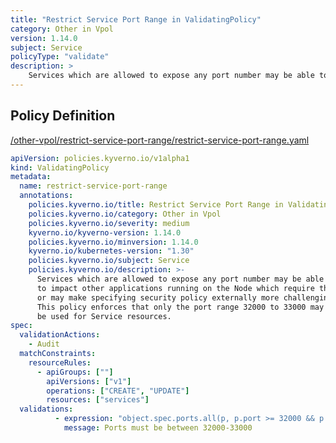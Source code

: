 ```yaml
---
title: "Restrict Service Port Range in ValidatingPolicy"
category: Other in Vpol
version: 1.14.0
subject: Service
policyType: "validate"
description: >
    Services which are allowed to expose any port number may be able to impact other applications running on the Node which require them, or may make specifying security policy externally more challenging. This policy enforces that only the port range 32000 to 33000 may be used for Service resources.
---
```


## Policy Definition
<a href="https://github.com/kyverno/policies/raw/main//other-vpol/restrict-service-port-range/restrict-service-port-range.yaml" target="-blank">/other-vpol/restrict-service-port-range/restrict-service-port-range.yaml</a>

```yaml
apiVersion: policies.kyverno.io/v1alpha1
kind: ValidatingPolicy
metadata:
  name: restrict-service-port-range
  annotations:
    policies.kyverno.io/title: Restrict Service Port Range in ValidatingPolicy
    policies.kyverno.io/category: Other in Vpol 
    policies.kyverno.io/severity: medium
    kyverno.io/kyverno-version: 1.14.0
    policies.kyverno.io/minversion: 1.14.0
    kyverno.io/kubernetes-version: "1.30"
    policies.kyverno.io/subject: Service
    policies.kyverno.io/description: >-
      Services which are allowed to expose any port number may be able
      to impact other applications running on the Node which require them,
      or may make specifying security policy externally more challenging.
      This policy enforces that only the port range 32000 to 33000 may
      be used for Service resources.
spec:
  validationActions: 
    - Audit
  matchConstraints:
    resourceRules:
      - apiGroups: [""]
        apiVersions: ["v1"]
        operations: ["CREATE", "UPDATE"]
        resources: ["services"]
  validations:
          - expression: "object.spec.ports.all(p, p.port >= 32000 && p.port <= 33000)"
            message: Ports must be between 32000-33000


```

